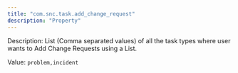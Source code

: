 ```yaml
---
title: "com.snc.task.add_change_request"
description: "Property"
---
```


Description: List (Comma separated values) of all the task types where user wants to Add Change Requests using a List.

Value: `problem,incident`